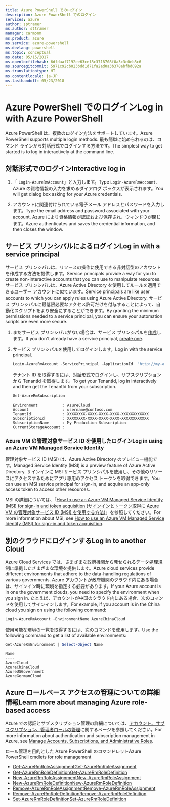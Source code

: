 ```yaml
---
title: Azure PowerShell でのログイン
description: Azure PowerShell でのログイン
services: azure
author: sptramer
ms.author: sttramer
manager: carmonm
ms.product: azure
ms.service: azure-powershell
ms.devlang: powershell
ms.topic: conceptual
ms.date: 05/15/2017
ms.openlocfilehash: 6dfdaaf7192ee63cef8c3718708f0a3c3c0eb8c6
ms.sourcegitcommit: 5971c92cb023bdd1d71fa2ad0a3b378abfbd092a
ms.translationtype: HT
ms.contentlocale: ja-JP
ms.lasthandoff: 05/23/2018
---
```

# <a name="log-in-with-azure-powershell"></a><span data-ttu-id="90cbf-103">Azure PowerShell でのログイン</span><span class="sxs-lookup"><span data-stu-id="90cbf-103">Log in with Azure PowerShell</span></span>

<span data-ttu-id="90cbf-104">Azure PowerShell は、複数のログイン方法をサポートしています。</span><span class="sxs-lookup"><span data-stu-id="90cbf-104">Azure PowerShell supports multiple login methods.</span></span> <span data-ttu-id="90cbf-105">最も簡単に始められるのは、コマンド ラインから対話形式でログインする方法です。</span><span class="sxs-lookup"><span data-stu-id="90cbf-105">The simplest way to get started is to log in interactively at the command line.</span></span>

## <a name="interactive-log-in"></a><span data-ttu-id="90cbf-106">対話形式でのログイン</span><span class="sxs-lookup"><span data-stu-id="90cbf-106">Interactive log in</span></span>

1. <span data-ttu-id="90cbf-107">「 `Login-AzureRmAccount`」と入力します。</span><span class="sxs-lookup"><span data-stu-id="90cbf-107">Type `Login-AzureRmAccount`.</span></span> <span data-ttu-id="90cbf-108">Azure の資格情報の入力を求めるダイアログ ボックスが表示されます。</span><span class="sxs-lookup"><span data-stu-id="90cbf-108">You will get dialog box asking for your Azure credentials.</span></span>

2. <span data-ttu-id="90cbf-109">アカウントに関連付けられている電子メール アドレスとパスワードを入力します。</span><span class="sxs-lookup"><span data-stu-id="90cbf-109">Type the email address and password associated with your account.</span></span> <span data-ttu-id="90cbf-110">Azure により資格情報が認証および保存され、ウィンドウが閉じます。</span><span class="sxs-lookup"><span data-stu-id="90cbf-110">Azure authenticates and saves the credential information, and then closes the window.</span></span>

## <a name="log-in-with-a-service-principal"></a><span data-ttu-id="90cbf-111">サービス プリンシパルによるログイン</span><span class="sxs-lookup"><span data-stu-id="90cbf-111">Log in with a service principal</span></span>

<span data-ttu-id="90cbf-112">サービス プリンシパルは、リソースの操作に使用できる非対話型のアカウントを作成する方法を提供します。</span><span class="sxs-lookup"><span data-stu-id="90cbf-112">Service principals provide a way for you to create non-interactive accounts that you can use to manipulate resources.</span></span> <span data-ttu-id="90cbf-113">サービス プリンシパルは、Azure Active Directory を使用してルールを適用できるユーザー アカウントに似ています。</span><span class="sxs-lookup"><span data-stu-id="90cbf-113">Service principals are like user accounts to which you can apply rules using Azure Active Directory.</span></span> <span data-ttu-id="90cbf-114">サービス プリンシパルに最低限必要なアクセス許可だけを付与することによって、自動化スクリプトをより安全にすることができます。</span><span class="sxs-lookup"><span data-stu-id="90cbf-114">By granting the minimum permissions needed to a service principal, you can ensure your automation scripts are even more secure.</span></span>

1. <span data-ttu-id="90cbf-115">まだサービス プリンシパルがない場合は、サービス プリンシパルを[作成](create-azure-service-principal-azureps.md)します。</span><span class="sxs-lookup"><span data-stu-id="90cbf-115">If you don't already have a service principal, [create one](create-azure-service-principal-azureps.md).</span></span>

2. <span data-ttu-id="90cbf-116">サービス プリンシパルを使用してログインします。</span><span class="sxs-lookup"><span data-stu-id="90cbf-116">Log in with the service principal.</span></span>

    ```powershell
    Login-AzureRmAccount -ServicePrincipal -ApplicationId  "http://my-app" -Credential $pscredential -TenantId $tenantid
    ```

    <span data-ttu-id="90cbf-117">テナント ID を取得するには、対話形式でログインし、サブスクリプションから TenantId を取得します。</span><span class="sxs-lookup"><span data-stu-id="90cbf-117">To get your TenantId, log in interactively and then get the TenantId from your subscription.</span></span>

    ```powershell
    Get-AzureRmSubscription
    ```

    ```
    Environment           : AzureCloud
    Account               : username@contoso.com
    TenantId              : XXXXXXXX-XXXX-XXXX-XXXX-XXXXXXXXXXXX
    SubscriptionId        : XXXXXXXX-XXXX-XXXX-XXXX-XXXXXXXXXXXX
    SubscriptionName      : My Production Subscription
    CurrentStorageAccount :
    ```

### <a name="log-in-using-an-azure-vm-managed-service-identity"></a><span data-ttu-id="90cbf-118">Azure VM の管理対象サービス ID を使用したログイン</span><span class="sxs-lookup"><span data-stu-id="90cbf-118">Log in using an Azure VM Managed Service Identity</span></span>

<span data-ttu-id="90cbf-119">管理対象サービス ID (MSI) は、Azure Active Directory のプレビュー機能です。</span><span class="sxs-lookup"><span data-stu-id="90cbf-119">Managed Service Identity (MSI) is a preview feature of Azure Active Directory.</span></span> <span data-ttu-id="90cbf-120">サインインに MSI サービス プリンシパルを使用し、その他のリソースにアクセスするためにアプリ専用のアクセス トークンを取得できます。</span><span class="sxs-lookup"><span data-stu-id="90cbf-120">You can use an MSI service principal for sign-in, and acquire an app-only access token to access other resources.</span></span>

<span data-ttu-id="90cbf-121">MSI の詳細については、「[How to use an Azure VM Managed Service Identity (MSI) for sign-in and token acquisition (サインインとトークン取得に Azure VM の管理対象サービス ID (MSI) を使用する方法)](/azure/active-directory/msi-how-to-get-access-token-using-msi)」を参照してください。</span><span class="sxs-lookup"><span data-stu-id="90cbf-121">For more information about MSI, see [How to use an Azure VM Managed Service Identity (MSI) for sign-in and token acquisition](/azure/active-directory/msi-how-to-get-access-token-using-msi).</span></span>

## <a name="log-in-to-another-cloud"></a><span data-ttu-id="90cbf-122">別のクラウドにログインする</span><span class="sxs-lookup"><span data-stu-id="90cbf-122">Log in to another Cloud</span></span>

<span data-ttu-id="90cbf-123">Azure Cloud Services では、さまざまな政府機関から発せられるデータ処理規制に準拠したさまざまな環境を提供します。</span><span class="sxs-lookup"><span data-stu-id="90cbf-123">Azure cloud services provide different environments that adhere to the data-handling regulations of various governments.</span></span> <span data-ttu-id="90cbf-124">Azure アカウントが政府機関のクラウド内にある場合は、サインイン時に環境を指定する必要があります。</span><span class="sxs-lookup"><span data-stu-id="90cbf-124">If your Azure account is in one the government clouds, you need to specify the environment when you sign in.</span></span> <span data-ttu-id="90cbf-125">たとえば、アカウントが中国のクラウド内にある場合、次のコマンドを使用してサインインします。</span><span class="sxs-lookup"><span data-stu-id="90cbf-125">For example, if you account is in the China cloud you sign on using the following command:</span></span>

```powershell
Login-AzureRmAccount -EnvironmentName AzureChinaCloud
```

<span data-ttu-id="90cbf-126">使用可能な環境の一覧を取得するには、次のコマンドを使用します。</span><span class="sxs-lookup"><span data-stu-id="90cbf-126">Use the following command to get a list of available environments:</span></span>

```powershell
Get-AzureRmEnvironment | Select-Object Name
```

```
Name
----
AzureCloud
AzureChinaCloud
AzureUSGovernment
AzureGermanCloud
```

## <a name="learn-more-about-managing-azure-role-based-access"></a><span data-ttu-id="90cbf-127">Azure ロールベース アクセスの管理についての詳細情報</span><span class="sxs-lookup"><span data-stu-id="90cbf-127">Learn more about managing Azure role-based access</span></span>

<span data-ttu-id="90cbf-128">Azure での認証とサブスクリプション管理の詳細については、[アカウント、サブスクリプション、管理者ロールの管理](/azure/active-directory/role-based-access-control-configure)に関するページを参照してください。</span><span class="sxs-lookup"><span data-stu-id="90cbf-128">For more information about authentication and subscription management in Azure, see [Manage Accounts, Subscriptions, and Administrative Roles](/azure/active-directory/role-based-access-control-configure).</span></span>

<span data-ttu-id="90cbf-129">ロール管理を目的とした Azure PowerShell のコマンドレット</span><span class="sxs-lookup"><span data-stu-id="90cbf-129">Azure PowerShell cmdlets for role management</span></span>

* [<span data-ttu-id="90cbf-130">Get-AzureRmRoleAssignment</span><span class="sxs-lookup"><span data-stu-id="90cbf-130">Get-AzureRmRoleAssignment</span></span>](/powershell/module/AzureRM.Resources/Get-AzureRmRoleAssignment)
* [<span data-ttu-id="90cbf-131">Get-AzureRmRoleDefinition</span><span class="sxs-lookup"><span data-stu-id="90cbf-131">Get-AzureRmRoleDefinition</span></span>](/powershell/module/AzureRM.Resources/Get-AzureRmRoleDefinition)
* [<span data-ttu-id="90cbf-132">New-AzureRmRoleAssignment</span><span class="sxs-lookup"><span data-stu-id="90cbf-132">New-AzureRmRoleAssignment</span></span>](/powershell/module/AzureRM.Resources/New-AzureRmRoleAssignment)
* [<span data-ttu-id="90cbf-133">New-AzureRmRoleDefinition</span><span class="sxs-lookup"><span data-stu-id="90cbf-133">New-AzureRmRoleDefinition</span></span>](/powershell/module/AzureRM.Resources/New-AzureRmRoleDefinition)
* [<span data-ttu-id="90cbf-134">Remove-AzureRmRoleAssignment</span><span class="sxs-lookup"><span data-stu-id="90cbf-134">Remove-AzureRmRoleAssignment</span></span>](/powershell/module/AzureRM.Resources/Remove-AzureRmRoleAssignment)
* [<span data-ttu-id="90cbf-135">Remove-AzureRmRoleDefinition</span><span class="sxs-lookup"><span data-stu-id="90cbf-135">Remove-AzureRmRoleDefinition</span></span>](/powershell/module/AzureRM.Resources/Remove-AzureRmRoleDefinition)
* [<span data-ttu-id="90cbf-136">Set-AzureRmRoleDefinition</span><span class="sxs-lookup"><span data-stu-id="90cbf-136">Set-AzureRmRoleDefinition</span></span>](/powershell/moduel/AzureRM.Resources/Set-AzureRmRoleDefinition)
